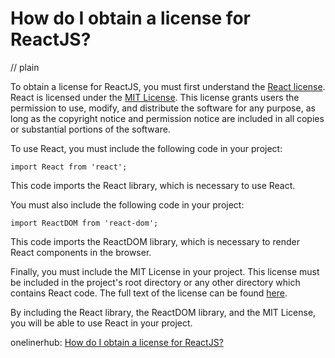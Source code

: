 # How do I obtain a license for ReactJS?
// plain

To obtain a license for ReactJS, you must first understand the [React license](https://reactjs.org/docs/getting-started.html#license). React is licensed under the [MIT License](https://github.com/facebook/react/blob/master/LICENSE). This license grants users the permission to use, modify, and distribute the software for any purpose, as long as the copyright notice and permission notice are included in all copies or substantial portions of the software.

To use React, you must include the following code in your project:
```
import React from 'react';
```
This code imports the React library, which is necessary to use React.

You must also include the following code in your project:
```
import ReactDOM from 'react-dom';
```
This code imports the ReactDOM library, which is necessary to render React components in the browser.

Finally, you must include the MIT License in your project. This license must be included in the project's root directory or any other directory which contains React code. The full text of the license can be found [here](https://github.com/facebook/react/blob/master/LICENSE).

By including the React library, the ReactDOM library, and the MIT License, you will be able to use React in your project.

onelinerhub: [How do I obtain a license for ReactJS?](https://onelinerhub.com/reactjs/how-do-i-obtain-a-license-for-reactjs)